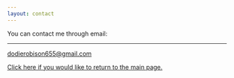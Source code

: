 ```yaml
---
layout: contact
---
```


You can contact me through email:

* * *
dodierobison655@gmail.com

[Click here if you would like to return to the main page.](index.md)
